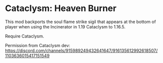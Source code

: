# Cataclysm: Heaven Burner

This mod backports the soul flame strike sigil that appears at the bottom of player when using the Incinerator in 1.19 Cataclysm to 1.16.5.

Require Cataclysm.

Permission from Cataclysm dev: https://discord.com/channels/915989249432641647/916135612992618507/1103636015417151549
